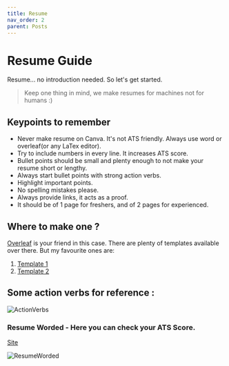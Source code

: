 ```yaml
---
title: Resume
nav_order: 2
parent: Posts
---
```


# Resume Guide

Resume... no introduction needed. So let's get started.

> Keep one thing in mind, we make resumes for machines not for humans :)

## Keypoints to remember
- Never make resume on Canva. It's not ATS friendly. Always use word or overleaf(or any LaTex editor).
- Try to include numbers in every line. It increases ATS score.
- Bullet points should be small and plenty enough to not make your resume short or lengthy.
- Always start bullet points with strong action verbs.
- Highlight important points. 
- No spelling mistakes please.
- Always provide links, it acts as a proof.
- It should be of 1 page for freshers, and of 2 pages for experienced. 

## Where to make one ?
[Overleaf](https://www.overleaf.com/) is your friend in this case. There are plenty of templates available over there. But my favourite ones are: 
1. [Template 1](https://www.overleaf.com/latex/templates/jakes-resume/syzfjbzwjncs)
2. [Template 2](https://drive.google.com/file/d/1oabOopXNdkq-pqXLiByFckQHNvtk7Wxy/view)


## Some action verbs for reference :
![ActionVerbs](https://cdn-images.livecareer.co.uk/pages/action_words_for_cv_livecareer_uk_image.jpg)


### Resume Worded - Here you can check your ATS Score.
[Site](https://resumeworded.com/)

![ResumeWorded](https://resumeworded.com/assets/images/updated-homepage-sketch.png)